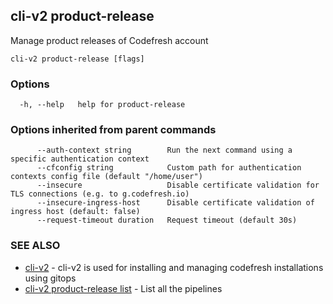 ## cli-v2 product-release

Manage product releases of Codefresh account

```
cli-v2 product-release [flags]
```

### Options

```
  -h, --help   help for product-release
```

### Options inherited from parent commands

```
      --auth-context string        Run the next command using a specific authentication context
      --cfconfig string            Custom path for authentication contexts config file (default "/home/user")
      --insecure                   Disable certificate validation for TLS connections (e.g. to g.codefresh.io)
      --insecure-ingress-host      Disable certificate validation of ingress host (default: false)
      --request-timeout duration   Request timeout (default 30s)
```

### SEE ALSO

* [cli-v2](cli-v2.md)	 - cli-v2 is used for installing and managing codefresh installations using gitops
* [cli-v2 product-release list](cli-v2_product-release_list.md)	 - List all the pipelines

